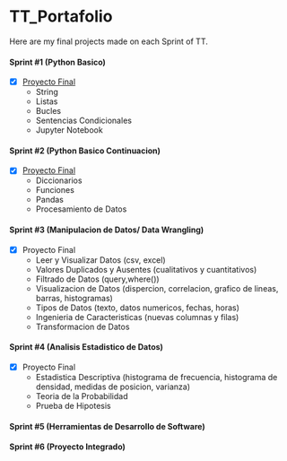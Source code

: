 # TT_Portafolio
Here are my final projects made on each Sprint of TT.

#### Sprint #1 (Python Basico)
- [X] [Proyecto Final](https://github.com/margaritatreyes/TT_Portafolio/blob/b782df9ae34e2044b029203a0e89324832ca53b3/Sprint%20%23%201%20-%20Python%20Basico.ipynb)
  - String
  - Listas
  - Bucles
  - Sentencias Condicionales
  - Jupyter Notebook

#### Sprint #2 (Python Basico Continuacion)
- [X] [Proyecto Final](https://github.com/margaritatreyes/TT_Portafolio/blob/b782df9ae34e2044b029203a0e89324832ca53b3/Sprint%20%232%20-%20Python%20Basico%20(continuacion).ipynb)
  - Diccionarios
  - Funciones
  - Pandas
  - Procesamiento de Datos

#### Sprint #3 (Manipulacion de Datos/ Data Wrangling)
- [X] Proyecto Final
  - Leer y Visualizar Datos (csv, excel)
  - Valores Duplicados y Ausentes (cualitativos y cuantitativos)
  - Filtrado de Datos (query,where())
  - Visualizacion de Datos (dispercion, correlacion, grafico de lineas, barras, histogramas)
  - Tipos de Datos (texto, datos numericos, fechas, horas)
  - Ingenieria de Caracteristicas (nuevas columnas y filas)
  - Transformacion de Datos

#### Sprint #4 (Analisis Estadistico de Datos)
- [X] Proyecto Final
  - Estadistica Descriptiva (histograma de frecuencia, histograma de densidad, medidas de posicion, varianza)
  - Teoria de la Probabilidad
  - Prueba de Hipotesis

#### Sprint #5 (Herramientas de Desarrollo de Software)

#### Sprint #6 (Proyecto Integrado)


